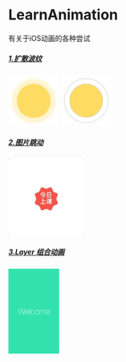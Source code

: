 # LearnAnimation
有关于iOS动画的各种尝试

##### [1.扩散波纹](https://github.com/Mervin1024/LearnAnimation/blob/master/001-简单的扩散波纹/)
<p><img src="https://github.com/Mervin1024/Resources/blob/master/gif/RippleAnimationA.gif?raw=true" width="20%" height="20%">
<img src="https://github.com/Mervin1024/Resources/blob/master/gif/RippleAnimationB.gif?raw=true" width="20%" height="20%"></p>

##### [2.图片跳动](https://github.com/Mervin1024/LearnAnimation/blob/master/002-图片跳动动画/)
<p><img src="https://github.com/Mervin1024/Resources/blob/master/gif/PicturePulsationAnimation.gif?raw=true" width="30%" height="30%"></p>

##### [3.Layer 组合动画](https://github.com/Mervin1024/LearnAnimation/blob/master/003-一个复杂动画的实现/)

<p><img src="https://github.com/Mervin1024/Resources/blob/master/gif/16052d52aae6800d.gif?raw=true" width="20%" height="20%"></p>

